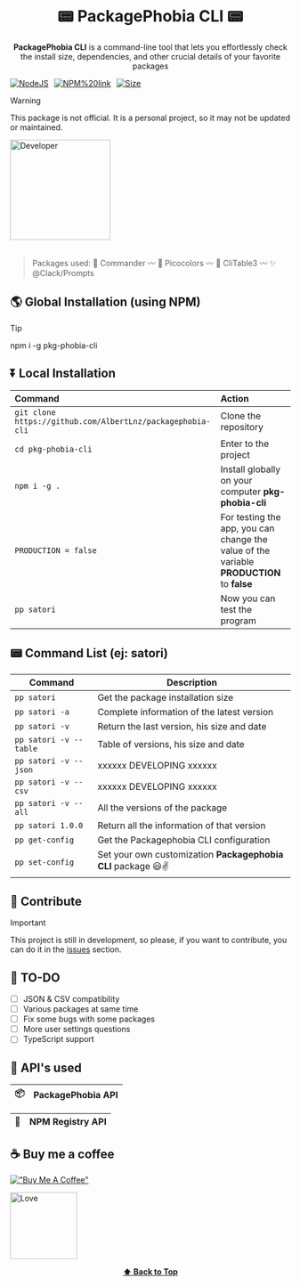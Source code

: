<div align="center">
  
<h1>📟 PackagePhobia CLI 📟</h1>
  
**PackagePhobia CLI** is a command-line tool that lets you effortlessly check the install size, dependencies, and other crucial details of your favorite packages

<div style="display: flex; gap: 10px; align-items: center;">

  <a href="https://nodejs.org/">
    <img src="https://img.shields.io/badge/Node%20js-339933?style=for-the-badge&logo=nodedotjs&logoColor=white" alt="NodeJS">
  </a>

  <a href="https://www.npmjs.com/package/pkg-phobia-cli">
    <img src="https://img.shields.io/badge/NPM%20link-37a779?style=for-the-badge" alt="NPM%20link">
  </a>

  <a href="https://www.npmjs.com/package/pkg-phobia-cli">
    <img src="https://img.shields.io/badge/Package%20Size-770%20kB-92C00A.svg" alt="Size">
  </a>

</div>
</div>

> [!WARNING]
> This package is not official. It is a personal project, so it may not be updated or maintained.

<a href="https://www.npmjs.com/package/pkg-phobia-cli" style="size-6">
  <img src="http://ForTheBadge.com/images/badges/built-by-developers.svg" alt="Developer" width="180" height="auto">
</a>

<br />
<br />

> Packages used:
> 🔮 Commander 〰️
> 🎨 Picocolors 〰️
> 🏯 CliTable3 〰️
> ✨ @Clack/Prompts

## 🌎 Global Installation (using NPM)

> [!TIP]
> npm i -g pkg-phobia-cli

## ⏬ Local Installation

| Command                                                    | Action                                                                                    |
| :--------------------------------------------------------- | :---------------------------------------------------------------------------------------- |
| `git clone https://github.com/AlbertLnz/packagephobia-cli` | Clone the repository                                                                      |
| `cd pkg-phobia-cli`                                        | Enter to the project                                                                      |
| `npm i -g .`                                               | Install globally on your computer **pkg-phobia-cli**                                      |
| `PRODUCTION = false`                                       | For testing the app, you can change the value of the variable **PRODUCTION** to **false** |
| `pp satori`                                                | Now you can test the program                                                              |

## 📟 Command List (ej: satori)

| Command                | Description                                                   |
| ---------------------- | ------------------------------------------------------------- |
| `pp satori`            | Get the package installation size                             |
| `pp satori -a`         | Complete information of the latest version                    |
| `pp satori -v`         | Return the last version, his size and date                    |
| `pp satori -v --table` | Table of versions, his size and date                          |
| `pp satori -v --json`  | xxxxxx DEVELOPING xxxxxx                                      |
| `pp satori -v --csv`   | xxxxxx DEVELOPING xxxxxx                                      |
| `pp satori -v --all`   | All the versions of the package                               |
| `pp satori 1.0.0`      | Return all the information of that version                    |
| `pp get-config`        | Get the Packagephobia CLI configuration                       |
| `pp set-config`        | Set your own customization **Packagephobia CLI** package 😃✌️ |

## 🤝 Contribute

> [!IMPORTANT]
> This project is still in development, so please, if you want to contribute, you can do it in the [issues](https://github.com/AlbertLnz/pkg-phobia-cli/issues) section.

## 📑 TO-DO

- [ ] JSON & CSV compatibility
- [ ] Various packages at same time
- [ ] Fix some bugs with some packages
- [ ] More user settings questions
- [ ] TypeScript support

## 📡 API's used

| 📦  | PackagePhobia API |
| --- | :---------------- |

| 🏪  | NPM Registry API |
| --- | :--------------- |

## ☕ Buy me a coffee

[!["Buy Me A Coffee"](https://www.buymeacoffee.com/assets/img/custom_images/orange_img.png)](https://www.buymeacoffee.com/albertlnz)

<a href="https://i.pinimg.com/736x/b9/d6/ec/b9d6ec7cd26587c7e01336b93a723876.jpg">
  <img src="http://ForTheBadge.com/images/badges/built-with-love.svg" alt="Love" width="120" height="auto">
</a>

<div align="center">

**[⬆ Back to Top](#📟-packagephobia-cli-📟)**

</div>
